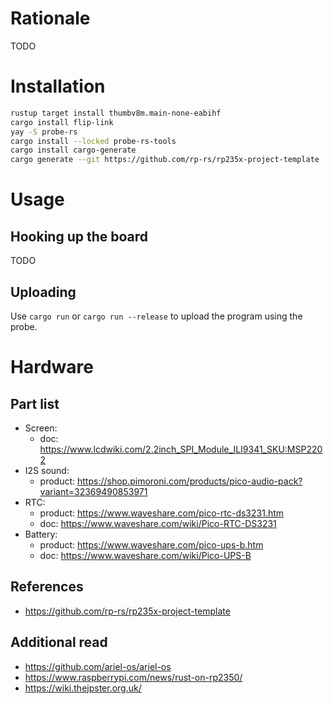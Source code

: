 
# Rationale

TODO

# Installation

```bash
rustup target install thumbv8m.main-none-eabihf
cargo install flip-link
yay -S probe-rs
cargo install --locked probe-rs-tools
cargo install cargo-generate
cargo generate --git https://github.com/rp-rs/rp235x-project-template
```


# Usage

## Hooking up the board

TODO

## Uploading

Use `cargo run` or `cargo run --release` to upload the program using the probe.

# Hardware

## Part list
- Screen:
    - doc: https://www.lcdwiki.com/2.2inch_SPI_Module_ILI9341_SKU:MSP2202
- I2S sound:
    - product: https://shop.pimoroni.com/products/pico-audio-pack?variant=32369490853971
- RTC:
    - product: https://www.waveshare.com/pico-rtc-ds3231.htm
    - doc: https://www.waveshare.com/wiki/Pico-RTC-DS3231
- Battery:
    - product: https://www.waveshare.com/pico-ups-b.htm
    - doc: https://www.waveshare.com/wiki/Pico-UPS-B

## References
- https://github.com/rp-rs/rp235x-project-template

## Additional read
- https://github.com/ariel-os/ariel-os
- https://www.raspberrypi.com/news/rust-on-rp2350/
- https://wiki.thejpster.org.uk/
